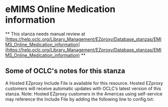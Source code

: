 # eMIMS Online Medication information
** This stanza needs manual review at [https://help.oclc.org/Library_Management/EZproxy/Database_stanzas/EMIMS_Online_Medication_information](https://help.oclc.org/Library_Management/EZproxy/Database_stanzas/EMIMS_Online_Medication_information) **

## Some of OCLC's notes for this stanza

A Hosted EZproxy Include File is available for this resource. Hosted EZproxy customers will receive automatic updates with OCLC&rsquo;s latest version of this stanza. Note: Hosted EZproxy customers in the Americas using self-service may reference the Include File by adding the following line to config.txt:

&nbsp;

&nbsp;
